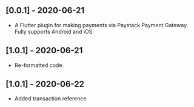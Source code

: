 ## [0.0.1] - 2020-06-21

* A Flutter plugin for making payments via Paystack Payment Gateway. Fully supports Android and iOS.

## [1.0.1] - 2020-06-21

* Re-formatted code.

## [1.0.1] - 2020-06-22

* Added transaction reference
